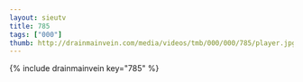 ```yaml
--- 
layout: sieutv
title: 785
tags: ["000"]
thumb: http://drainmainvein.com/media/videos/tmb/000/000/785/player.jpg
---
```

{% include drainmainvein key="785" %} 
